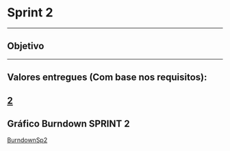 # Sprint 2

-----------------------------------------------------------------------------------------------------------------------------------------------

## Objetivo

-----------------------------------------------------------------------------------------------------------------------------------------------

## Valores entregues (Com base nos requisitos):

[2](https://github.com/Leo0256/Equipe_Lider-Projeto_GSW/blob/main/Arquivos/Fotos%20e%20Documentos/2.jpg)
-----------------------------------------------------------------------------------------------------------------------------------------------


## Gráfico Burndown SPRINT 2

[BurndownSp2](https://github.com/Leo0256/Equipe_Lider-Projeto_GSW/blob/main/Arquivos/Fotos%20e%20Documentos/BurndownSp2.jpg)
